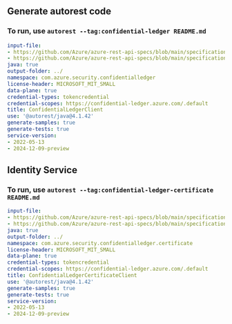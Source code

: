 ## Generate autorest code
### To run, use `autorest --tag:confidential-ledger README.md`

``` yaml $(tag) == 'confidential-ledger'
input-file: 
- https://github.com/Azure/azure-rest-api-specs/blob/main/specification/confidentialledger/data-plane/Microsoft.ConfidentialLedger/preview/2024-12-09-preview/common.json
- https://github.com/Azure/azure-rest-api-specs/blob/main/specification/confidentialledger/data-plane/Microsoft.ConfidentialLedger/preview/2024-12-09-preview/confidentialledger.json
java: true
output-folder: ../
namespace: com.azure.security.confidentialledger
license-header: MICROSOFT_MIT_SMALL
data-plane: true
credential-types: tokencredential
credential-scopes: https://confidential-ledger.azure.com/.default
title: ConfidentialLedgerClient
use: '@autorest/java@4.1.42'
generate-samples: true
generate-tests: true
service-version:
- 2022-05-13
- 2024-12-09-preview
```


## Identity Service
### To run, use `autorest --tag:confidential-ledger-certificate README.md`
``` yaml $(tag) == 'confidential-ledger-certificate'
input-file: 
- https://github.com/Azure/azure-rest-api-specs/blob/main/specification/confidentialledger/data-plane/Microsoft.ConfidentialLedger/preview/2024-12-09-preview/common.json
- https://github.com/Azure/azure-rest-api-specs/blob/main/specification/confidentialledger/data-plane/Microsoft.ConfidentialLedger/preview/2024-12-09-preview/identityservice.json
java: true
output-folder: ../
namespace: com.azure.security.confidentialledger.certificate
license-header: MICROSOFT_MIT_SMALL
data-plane: true
credential-types: tokencredential
credential-scopes: https://confidential-ledger.azure.com/.default
title: ConfidentialLedgerCertificateClient
use: '@autorest/java@4.1.42'
generate-samples: true
generate-tests: true
service-version:
- 2022-05-13
- 2024-12-09-preview
```
